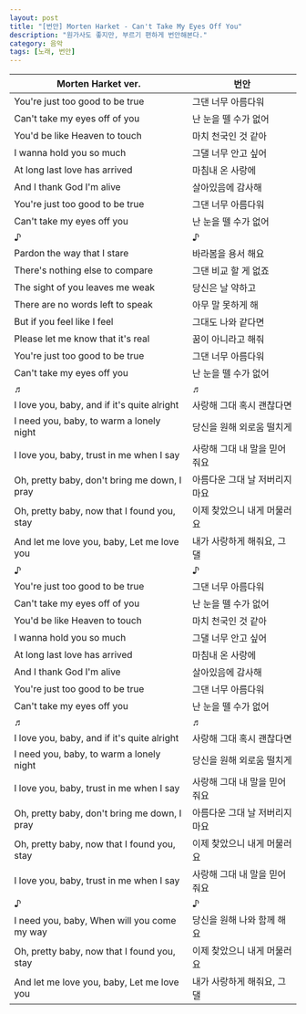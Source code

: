 ```yaml
---
layout: post
title: "[번안] Morten Harket - Can't Take My Eyes Off You"
description: "원가사도 좋지만, 부르기 편하게 번안해본다."
category: 음악
tags: [노래, 번안]
---
```


Morten Harket ver.                           | 번안
---------------------------------------------|---------------------------------
You're just too good to be true              | 그댄 너무 아름다워
Can't take my eyes off of you                | 난 눈을 뗄 수가 없어
You'd be like Heaven to touch                | 마치 천국인 것 같아
I wanna hold you so much                     | 그댈 너무 안고 싶어
At long last love has arrived                | 마침내 온 사랑에
And I thank God I'm alive                    | 살아있음에 감사해
You're just too good to be true              | 그댄 너무 아름다워
Can't take my eyes off you                   | 난 눈을 뗄 수가 없어
♪                                            | ♪
Pardon the way that I stare                  | 바라봄을 용서 해요
There's nothing else to compare              | 그댄 비교 할 게 없죠
The sight of you leaves me weak              | 당신은 날 약하고
There are no words left to speak             | 아무 말 못하게 해
But if you feel like I feel                  | 그대도 나와 같다면
Please let me know that it's real            | 꿈이 아니라고 해줘
You're just too good to be true              | 그댄 너무 아름다워
Can't take my eyes off you                   | 난 눈을 뗄 수가 없어
♬                                            | ♬
I love you, baby, and if it's quite alright  | 사랑해 그대 혹시 괜찮다면
I need you, baby, to warm a lonely night     | 당신을 원해 외로움 떨치게
I love you, baby, trust in me when I say     | 사랑해 그대 내 말을 믿어줘요
Oh, pretty baby, don't bring me down, I pray | 아름다운 그대 날 저버리지 마요
Oh, pretty baby, now that I found you, stay  | 이제 찾았으니 내게 머물러요
And let me love you, baby, Let me love you   | 내가 사랑하게 해줘요, 그댈
♪                                            | ♪
You're just too good to be true              | 그댄 너무 아름다워
Can't take my eyes off of you                | 난 눈을 뗄 수가 없어
You'd be like Heaven to touch                | 마치 천국인 것 같아
I wanna hold you so much                     | 그댈 너무 안고 싶어
At long last love has arrived                | 마침내 온 사랑에
And I thank God I'm alive                    | 살아있음에 감사해
You're just too good to be true              | 그댄 너무 아름다워
Can't take my eyes off you                   | 난 눈을 뗄 수가 없어
♬                                            | ♬
I love you, baby, and if it's quite alright  | 사랑해 그대 혹시 괜찮다면
I need you, baby, to warm a lonely night     | 당신을 원해 외로움 떨치게
I love you, baby, trust in me when I say     | 사랑해 그대 내 말을 믿어줘요
Oh, pretty baby, don't bring me down, I pray | 아름다운 그대 날 저버리지 마요
Oh, pretty baby, now that I found you, stay  | 이제 찾았으니 내게 머물러요
I love you, baby, trust in me when I say     | 사랑해 그대 내 말을 믿어줘요
♪                                            | ♪
I need you, baby, When will you come my way  | 당신을 원해 나와 함께 해요
Oh, pretty baby, now that I found you, stay  | 이제 찾았으니 내게 머물러요
And let me love you, baby, Let me love you   | 내가 사랑하게 해줘요, 그댈
